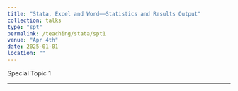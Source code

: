 ```yaml
---
title: "Stata, Excel and Word——Statistics and Results Output"
collection: talks
type: "spt"
permalink: /teaching/stata/spt1
venue: "Apr 4th"
date: 2025-01-01
location: ""
---
```


Special Topic 1

---
